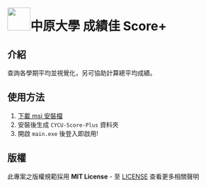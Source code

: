 <p align="center">
  <h1><img src="https://i.imgur.com/h8CK8sz.png" height="52" width="52"/>中原大學 成績佳 Score+</h1>
</p>

## 介紹
查詢各學期平均並視覺化，另可協助計算總平均成績。
## 使用方法

1. [下載 msi 安裝檔](https://github.com/MO7YW4NG/CYCU-Score-Plus/releases)
2. 安裝後生成 `CYCU-Score-Plus` 資料夾
3. 開啟 `main.exe` 後登入即啟用!

## 版權
此專案之版權規範採用 **MIT License** - 至 [LICENSE](LICENSE) 查看更多相關聲明
